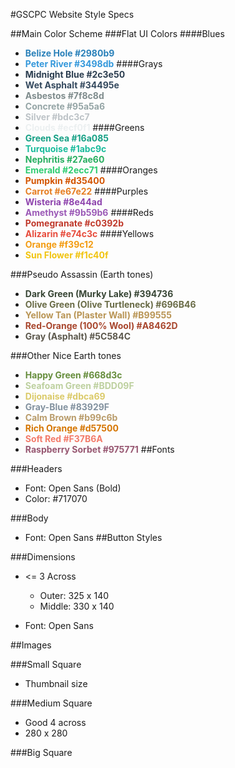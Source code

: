 #GSCPC Website Style Specs

##Main Color Scheme
###Flat UI Colors
####Blues
- <span style="color:#2980b9">**Belize Hole #2980b9**</span>
- <span style="color:#3498db">**Peter River #3498db**</span>
####Grays
- <span style="color:#2c3e50">**Midnight Blue #2c3e50**</span>
- <span style="color:#34495e">**Wet Asphalt #34495e**</span>
- <span style="color:#7f8c8d">**Asbestos #7f8c8d**</span>
- <span style="color:#95a5a6">**Concrete #95a5a6**</span>
- <span style="color:#bdc3c7">**Silver #bdc3c7**</span>
- <span style="color:#ecf0f1">**Clouds #ecf0f1**</span>
####Greens
- <span style="color:#16a085">**Green Sea #16a085**</span>
- <span style="color:#1abc9c">**Turquoise #1abc9c**</span>
- <span style="color:#27ae60">**Nephritis #27ae60**</span>
- <span style="color:#2ecc71">**Emerald #2ecc71**</span>
####Oranges
- <span style="color:#d35400">**Pumpkin #d35400**</span>
- <span style="color:#e67e22">**Carrot #e67e22**</span>
####Purples
- <span style="color:#8e44ad">**Wisteria #8e44ad**</span>
- <span style="color:#9b59b6">**Amethyst #9b59b6**</span>
####Reds
- <span style="color:#c0392b">**Pomegranate #c0392b**</span>
- <span style="color:#e74c3c">**Alizarin #e74c3c**</span>
####Yellows
- <span style="color:#f39c12">**Orange #f39c12**</span>
- <span style="color:#f1c40f">**Sun Flower #f1c40f**</span>



###Pseudo Assassin (Earth tones)
* <span style="color:#394736">**Dark Green (Murky Lake) #394736**</span>
* <span style="color:#696B46">**Olive Green (Olive Turtleneck) #696B46**</span>
* <span style="color:#B99555">**Yellow Tan (Plaster Wall) #B99555**</span>
* <span style="color:#A8462D">**Red-Orange (100% Wool) #A8462D**</span>
* <span style="color:#5C584C">**Gray (Asphalt) #5C584C**</span>

###Other Nice Earth tones
* <span style="color:#668d3c">**Happy Green #668d3c**</span>
* <span style="color:#BDD09F">**Seafoam Green #BDD09F**</span>
* <span style="color:#dbca69">**Dijonaise #dbca69**</span>
* <span style="color:#83929F">**Gray-Blue #83929F**</span>
* <span style="color:#b99c6b">**Calm Brown #b99c6b**</span>
* <span style="color:#d57500">**Rich Orange #d57500**</span>
* <span style="color:#F37B6A">**Soft Red #F37B6A**</span>
* <span style="color:#975771">**Raspberry Sorbet #975771**</span>
##Fonts

###Headers
* Font: Open Sans (Bold)
* Color: #717070

###Body
* Font: Open Sans
##Button Styles

###Dimensions
* <= 3 Across
	* Outer: 325 x 140
	* Middle: 330 x 140

* Font: Open Sans

##Images

###Small Square
* Thumbnail size

###Medium Square
* Good 4 across
* 280 x 280

###Big Square
